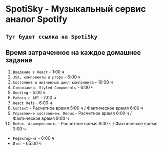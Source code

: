 # SpotiSky - Музыкальный сервис аналог Spotify

## `Тут будет ссылка на SpotiSky`

## Время затраченное на каждое домашнее задание

1.  `Введение в React` - 1:00 ч
2.  `JSX, компоненты и props` - 6:00 ч
3.  `Состояние и жизненный цикл компонента` - 10:00 ч
4.  `Стилизация. Styled Components` - 6:00 ч
5.  `Routing` - 5:00 ч
6.  `Работа с API` - 7:00 ч
7.  `React Refs` - 6:00 ч
8.  `Context` - Расчетное время 5:00 ч / Фактическое время 6:00 ч
9.  `Управление состоянием. Redux` - Расчетное время 6:00 ч / Фактическое время 9:00 ч
10. `Redux. Асинхронность` - Расчетное время 8:00 ч / Фактическое время 3:00 ч

- `Рефакторинг` - 6:00 ч
- `Итог` - 65:00 ч
